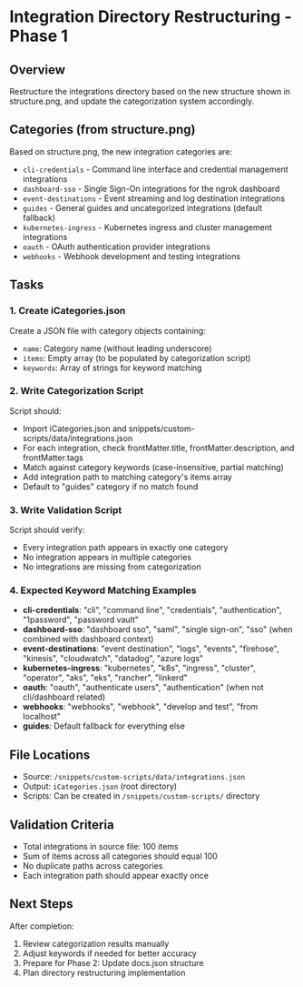 # Integration Directory Restructuring - Phase 1

## Overview
Restructure the integrations directory based on the new structure shown in structure.png, and update the categorization system accordingly.

## Categories (from structure.png)
Based on structure.png, the new integration categories are:
- `cli-credentials` - Command line interface and credential management integrations
- `dashboard-sso` - Single Sign-On integrations for the ngrok dashboard
- `event-destinations` - Event streaming and log destination integrations
- `guides` - General guides and uncategorized integrations (default fallback)
- `kubernetes-ingress` - Kubernetes ingress and cluster management integrations
- `oauth` - OAuth authentication provider integrations
- `webhooks` - Webhook development and testing integrations

## Tasks

### 1. Create iCategories.json
Create a JSON file with category objects containing:
- `name`: Category name (without leading underscore)
- `items`: Empty array (to be populated by categorization script)
- `keywords`: Array of strings for keyword matching

### 2. Write Categorization Script
Script should:
- Import iCategories.json and snippets/custom-scripts/data/integrations.json
- For each integration, check frontMatter.title, frontMatter.description, and frontMatter.tags
- Match against category keywords (case-insensitive, partial matching)
- Add integration path to matching category's items array
- Default to "guides" category if no match found

### 3. Write Validation Script
Script should verify:
- Every integration path appears in exactly one category
- No integration appears in multiple categories
- No integrations are missing from categorization

### 4. Expected Keyword Matching Examples
- **cli-credentials**: "cli", "command line", "credentials", "authentication", "1password", "password vault"
- **dashboard-sso**: "dashboard sso", "saml", "single sign-on", "sso" (when combined with dashboard context)
- **event-destinations**: "event destination", "logs", "events", "firehose", "kinesis", "cloudwatch", "datadog", "azure logs"
- **kubernetes-ingress**: "kubernetes", "k8s", "ingress", "cluster", "operator", "aks", "eks", "rancher", "linkerd"
- **oauth**: "oauth", "authenticate users", "authentication" (when not cli/dashboard related)
- **webhooks**: "webhooks", "webhook", "develop and test", "from localhost"
- **guides**: Default fallback for everything else

## File Locations
- Source: `/snippets/custom-scripts/data/integrations.json`
- Output: `iCategories.json` (root directory)
- Scripts: Can be created in `/snippets/custom-scripts/` directory

## Validation Criteria
- Total integrations in source file: 100 items
- Sum of items across all categories should equal 100
- No duplicate paths across categories
- Each integration path should appear exactly once

## Next Steps
After completion:
1. Review categorization results manually
2. Adjust keywords if needed for better accuracy
3. Prepare for Phase 2: Update docs.json structure
4. Plan directory restructuring implementation
